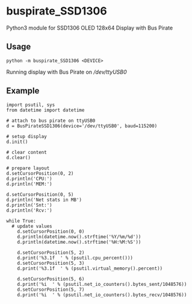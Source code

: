 # buspirate_SSD1306

Python3 module for SSD1306 OLED 128x64 Display with Bus Pirate

## Usage

```
python -m buspirate_SSD1306 <DEVICE>
```

Running display with Bus Pirate on _/dev/ttyUSB0_

## Example

```
import psutil, sys
from datetime import datetime

# attach to bus pirate on ttyUSB0
d = BusPirateSSD1306(device='/dev/ttyUSB0', baud=115200)

# setup display
d.init()

# clear content
d.clear()

# prepare layout
d.setCursorPosition(0, 2)
d.println('CPU:')
d.println('MEM:')

d.setCursorPosition(0, 5)
d.println('Net stats in MB')
d.println('Snt:')
d.println('Rcv:')

while True:
  # update values
	d.setCursorPosition(0, 0)
	d.println(datetime.now().strftime('%Y/%m/%d'))
	d.println(datetime.now().strftime('%H:%M:%S'))

	d.setCursorPosition(5, 2)
	d.print('%3.1f  ' % (psutil.cpu_percent()))
	d.setCursorPosition(5, 3)
	d.print('%3.1f  ' % (psutil.virtual_memory().percent))

	d.setCursorPosition(5, 6)
	d.print('%i  ' % (psutil.net_io_counters().bytes_sent/1048576))
	d.setCursorPosition(5, 7)
	d.print('%i  ' % (psutil.net_io_counters().bytes_recv/1048576))
```
